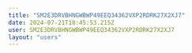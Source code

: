 ```yaml
---
title: "SM2E3DRVBHNGWBWP49EEQ34362VXP2RDRK27X2XJ7"
date: 2024-07-21T18:45:53.215Z
user: SM2E3DRVBHNGWBWP49EEQ34362VXP2RDRK27X2XJ7
layout: "users"
---
```

    
